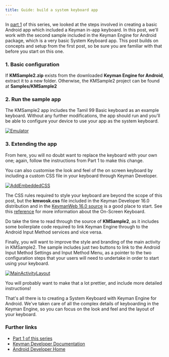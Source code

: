 ```yaml
---
title: Guide: build a system keyboard app
---
```


In [part 1](../in-app/) of this series, we looked at the steps involved
in creating a basic Android app which included a Keyman in-app keyboard.
In this post, we'll work with the second sample included in the Keyman
Engine for Android package, which is a very basic System Keyboard app.
This post builds on concepts and setup from the first post, so be sure
you are familiar with that before you start on this one.

### 1. Basic configuration

If **KMSample2.zip** exists from the downloaded **Keyman Engine for
Android**, extract it to a new folder. Otherwise, the KMSample2 project
can be found at **Samples/KMSample2**

### 2. Run the sample app

The KMSample2 app includes the Tamil 99 Basic keyboard as an example
keyboard. Without any further modifications, the app should run and
you'll be able to configure your device to use your app as the system
keyboard.

[![Emulator](/cdn/deploy/img/engine/android/14.0/guides/system-keyboard/emulator-800wi.19fea7a7015355ed2ca05bfd2de1dc3b.png "Emulator")](/cdn/deploy/img/engine/android/14.0/guides/system-keyboard/emulator-800wi.19fea7a7015355ed2ca05bfd2de1dc3b.png)

### 3. Extending the app

From here, you will no doubt want to replace the keyboard with your own
one; again, follow the instructions from Part 1 to make this change.

You can also customise the look and feel of the on screen keyboard by
including a custom CSS file in your keyboard through Keyman Developer.

[![AddEmbeddedCSS](/cdn/deploy/img/engine/android/10.0/guides/system-keyboard/add-embedded-css-800wi.b146f1e3835ae098e8b3bb0c8fea7db4.png "AddEmbeddedCSS")](/cdn/deploy/img/engine/android/10.0/guides/system-keyboard/add-embedded-css.76a8852248e2e2d0c3f037a714f98daa.png)

The CSS rules required to style your keyboard are beyond the scope of
this post, but the **kmwosk.css** file included in the Keyman Developer
16.0 distribution and in the [KeymanWeb 16.0
source](https://github.com/keymanapp/keyman/blob/master/web/source/resources/osk/kmwosk.css) is
a good place to start. See this
[reference](/developer/engine/web/15.0/reference/osk/classes) for more
information about the On-Screen Keyboard.

Do take the time to read through the source of **KMSample2**, as it
includes some boilerplate code required to link Keyman Engine through to
the Android Input Method services and vice versa.

Finally, you will want to improve the style and branding of the main
activity in KMSample2. The sample includes just two buttons to link to
the Android Input Method Settings and Input Method Menu, as a pointer to
the two configuration steps that your users will need to undertake in
order to start using your keyboard.

[![MainActivityLayout](/cdn/deploy/img/engine/android/14.0/guides/system-keyboard/main-activity-layout-800wi.4885d471ff1fcac997de42bffa5b6e3c.png "MainActivityLayout")](/cdn/deploy/img/engine/android/14.0/guides/system-keyboard/main-activity-layout-800wi.4885d471ff1fcac997de42bffa5b6e3c.png)

You will probably want to make that a lot prettier, and include more
detailed instructions!

That's all there is to creating a System Keyboard with Keyman Engine for
Android. We've taken care of all the complex details of keyboarding in
the Keyman Engine, so you can focus on the look and feel and the layout
of your keyboard.

### Further links

-   [Part 1 of this series](../in-app/)
-   [Keyman Developer Documentation](/developer/16.0/)
-   [Android Developer Home](http://developer.android.com/index.html)
